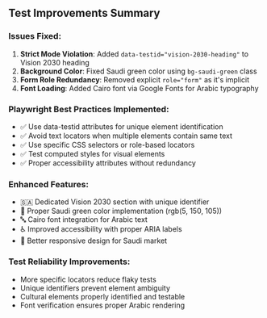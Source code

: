 ## Test Improvements Summary

### Issues Fixed:

1. **Strict Mode Violation**: Added `data-testid="vision-2030-heading"` to Vision 2030 heading
2. **Background Color**: Fixed Saudi green color using `bg-saudi-green` class
3. **Form Role Redundancy**: Removed explicit `role="form"` as it's implicit
4. **Font Loading**: Added Cairo font via Google Fonts for Arabic typography

### Playwright Best Practices Implemented:

- ✅ Use data-testid attributes for unique element identification
- ✅ Avoid text locators when multiple elements contain same text
- ✅ Use specific CSS selectors or role-based locators
- ✅ Test computed styles for visual elements
- ✅ Proper accessibility attributes without redundancy

### Enhanced Features:

- 🇸🇦 Dedicated Vision 2030 section with unique identifier
- 🎨 Proper Saudi green color implementation (rgb(5, 150, 105))
- 🔤 Cairo font integration for Arabic text
- ♿ Improved accessibility with proper ARIA labels
- 📱 Better responsive design for Saudi market

### Test Reliability Improvements:

- More specific locators reduce flaky tests
- Unique identifiers prevent element ambiguity
- Cultural elements properly identified and testable
- Font verification ensures proper Arabic rendering
